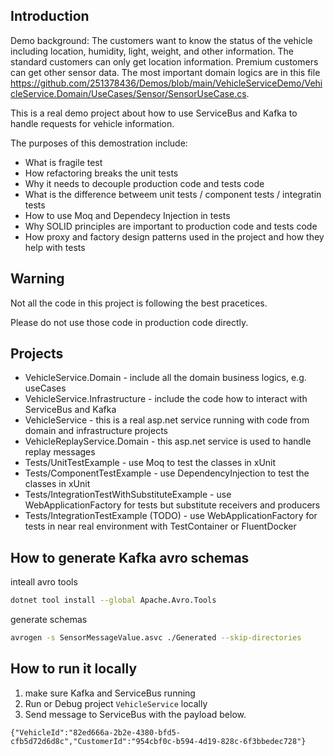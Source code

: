## Introduction
Demo background: The customers want to know the status of the vehicle including location, humidity, light, weight, and other
information. The standard customers can only get location information. Premium customers can get other sensor data. The most important 
domain logics are in this file https://github.com/251378436/Demos/blob/main/VehicleServiceDemo/VehicleService.Domain/UseCases/Sensor/SensorUseCase.cs.

This is a real demo project about how to use ServiceBus and Kafka to handle requests for vehicle information.

The purposes of this demostration include:
* What is fragile test
* How refactoring breaks the unit tests
* Why it needs to decouple production code and tests code
* What is the difference betweem unit tests / component tests / integratin tests
* How to use Moq and Dependecy Injection in tests
* Why SOLID principles are important to production code and tests code
* How proxy and factory design patterns used in the project and how they help with tests


## Warning
Not all the code in this project is following the best pracetices. 

Please do not use those code in production code directly.

## Projects
* VehicleService.Domain - include all the domain business logics, e.g. useCases
* VehicleService.Infrastructure - include the code how to interact with ServiceBus and Kafka
* VehicleService - this is a real asp.net service running with code from domain and infrastructure projects
* VehicleReplayService.Domain - this asp.net service is used to handle replay messages
* Tests/UnitTestExample - use Moq to test the classes in xUnit
* Tests/ComponentTestExample - use DependencyInjection to test the classes in xUnit
* Tests/IntegrationTestWithSubstituteExample - use WebApplicationFactory for tests but substitute receivers and producers
* Tests/IntegrationTestExample (TODO) - use WebApplicationFactory for tests in near real environment with TestContainer or FluentDocker

## How to generate Kafka avro schemas
inteall avro tools
```sh
dotnet tool install --global Apache.Avro.Tools
```
generate schemas
```sh
avrogen -s SensorMessageValue.asvc ./Generated --skip-directories
```

## How to run it locally
1. make sure Kafka and ServiceBus running
2. Run or Debug project `VehicleService` locally
3. Send message to ServiceBus with the payload below.
```
{"VehicleId":"82ed666a-2b2e-4380-bfd5-cfb5d72d6d8c","CustomerId":"954cbf0c-b594-4d19-828c-6f3bbedec728"}
```